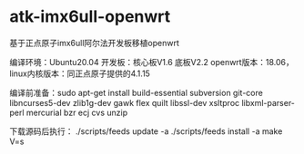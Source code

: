 # atk-imx6ull-openwrt
基于正点原子imx6ull阿尔法开发板移植openwrt

编译环境：Ubuntu20.04
开发板：核心板V1.6 底板V2.2
openwrt版本：18.06，linux内核版本：同正点原子提供的4.1.15

编译前准备：sudo apt-get install build-essential subversion git-core libncurses5-dev zlib1g-dev gawk flex quilt libssl-dev xsltproc libxml-parser-perl mercurial bzr ecj cvs unzip

下载源码后执行：
./scripts/feeds update -a
./scripts/feeds install -a
make V=s
